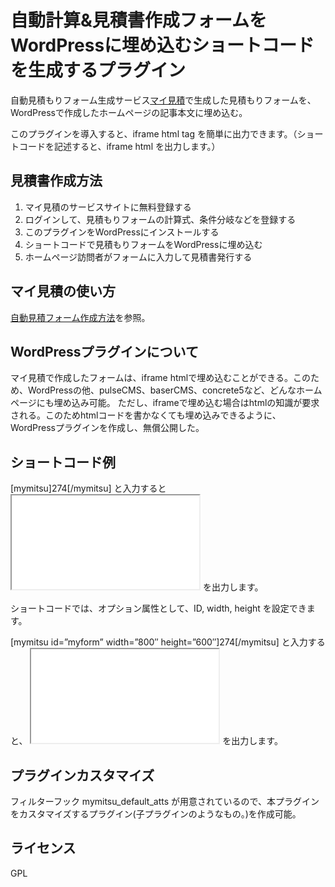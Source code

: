 # 自動計算&見積書作成フォームをWordPressに埋め込むショートコードを生成するプラグイン

自動見積もりフォーム生成サービス[マイ見積](https://my-mitsu.jp/)で生成した見積もりフォームを、WordPressで作成したホームページの記事本文に埋め込む。

このプラグインを導入すると、iframe html tag を簡単に出力できます。（ショートコードを記述すると、iframe html を出力します。）

## 見積書作成方法
1. マイ見積のサービスサイトに無料登録する
1. ログインして、見積もりフォームの計算式、条件分岐などを登録する
1. このプラグインをWordPressにインストールする
1. ショートコードで見積もりフォームをWordPressに埋め込む
1. ホームページ訪問者がフォームに入力して見積書発行する

## マイ見積の使い方
[自動見積フォーム作成方法](https://my-mitsu.com/howto)を参照。

## WordPressプラグインについて
マイ見積で作成したフォームは、iframe htmlで埋め込むことができる。このため、WordPressの他、pulseCMS、baserCMS、concrete5など、どんなホームページにも埋め込み可能。
ただし、iframeで埋め込む場合はhtmlの知識が要求される。このためhtmlコードを書かなくても埋め込みできるように、WordPressプラグインを作成し、無償公開した。

## ショートコード例
[mymitsu]274[/mymitsu] と入力すると <iframe src=”https://my-mitsu.jp/estimation/274″ id=”mymitsu” width=”640″ height=”480″></iframe> を出力します。

ショートコードでは、オプション属性として、ID, width, height を設定できます。

[mymitsu id=”myform” width=”800″ height=”600″]274[/mymitsu] と入力すると、 <iframe src=”https://my-mitsu.jp/estimation/274″ id=”myform” width=”800″ height=”600″></iframe> を出力します。

## プラグインカスタマイズ
フィルターフック mymitsu_default_atts が用意されているので、本プラグインをカスタマイズするプラグイン(子プラグインのようなもの。)を作成可能。

## ライセンス
GPL
